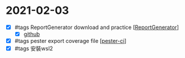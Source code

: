 # 2021-02-03

- [x] #tags ReportGenerator download and practice [[ReportGenerator]]
    - [x] [github](https://github.com/danielpalme/ReportGenerator)
- [x] #tags pester export coverage file [[pester-ci]]
- [x] #tags 安裝wsl2

[//begin]: # "Autogenerated link references for markdown compatibility"
[ReportGenerator]: ../../../../devops/3-test/reportgenerator.md "ReportGenerator"
[pester-ci]: ../../../../develop/language/Powershell/testing/pester-ci.md "Pester Ci"
[//end]: # "Autogenerated link references"